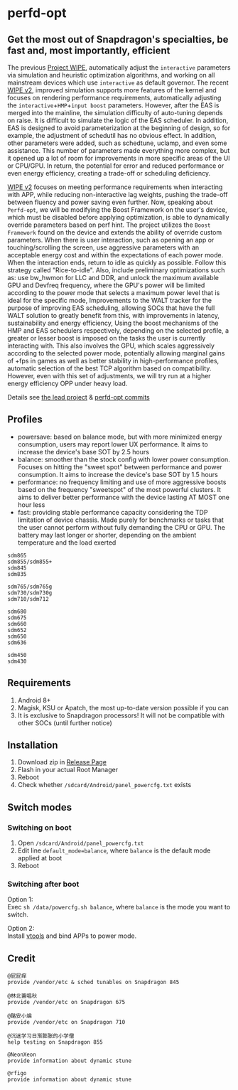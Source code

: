 # perfd-opt

## Get the most out of Snapdragon's specialties, be fast and, most importantly, efficient

The previous [Project WIPE](https://github.com/yc9559/cpufreq-interactive-opt), automatically adjust the `interactive` parameters via simulation and heuristic optimization algorithms, and working on all mainstream devices which use `interactive` as default governor. The recent [WIPE v2](https://github.com/yc9559/wipe-v2), improved simulation supports more features of the kernel and focuses on rendering performance requirements, automatically adjusting the `interactive`+`HMP`+`input boost` parameters. However, after the EAS is merged into the mainline, the simulation difficulty of auto-tuning depends on raise. It is difficult to simulate the logic of the EAS scheduler. In addition, EAS is designed to avoid parameterization at the beginning of design, so for example, the adjustment of schedutil has no obvious effect. In addition, other parameters were added, such as schedtune, uclamp, and even some assistance. This number of parameters made everything more complex, but it opened up a lot of room for improvements in more specific areas of the UI or CPU/GPU. In return, the potential for error and reduced performance or even energy efficiency, creating a trade-off or scheduling deficiency.

[WIPE v2](https://github.com/yc9559/wipe-v2) focuses on meeting performance requirements when interacting with APP, while reducing non-interactive lag weights, pushing the trade-off between fluency and power saving even further. Now, speaking about `Perfd-opt`, we will be modifying the Boost Framework on the user's device, which must be disabled before applying optimization, is able to dynamically override parameters based on perf hint. The project utilizes the `Boost Framework` found on the device and extends the ability of override custom parameters. When there is user interaction, such as opening an app or touching/scrolling the screen, use aggressive parameters with an acceptable energy cost and within the expectations of each power mode. When the interaction ends, return to idle as quickly as possible. Follow this strategy called "Rice-to-idle". Also, include preliminary optimizations such as: use bw_hwmon for LLC and DDR, and unlock the maximum available GPU and Devfreq frequency, where the GPU's power will be limited according to the power mode that selects a maximum power level that is ideal for the specific mode, Improvements to the WALT tracker for the purpose of improving EAS scheduling, allowing SOCs that have the full WALT solution to greatly benefit from this, with improvements in latency, sustainability and energy efficiency, Using the boost mechanisms of the HMP and EAS schedulers respectively, depending on the selected profile, a greater or lesser boost is imposed on the tasks the user is currently interacting with. This also involves the GPU, which scales aggressively according to the selected power mode, potentially allowing marginal gains of +fps in games as well as better stability in high-performance profiles, automatic selection of the best TCP algorithm based on compatibility. However, even with this set of adjustments, we will try run at a higher energy efficiency OPP under heavy load.

Details see [the lead project](https://github.com/yc9559/sdm855-tune/commits/master) & [perfd-opt commits](https://github.com/yc9559/perfd-opt/commits/master)    

## Profiles

- powersave: based on balance mode, but with more minimized energy consumption, users may report lower UX performance. It aims to increase the device's base SOT by 2.5 hours
- balance: smoother than the stock config with lower power consumption. Focuses on hitting the "sweet spot" between performance and power consumption. It aims to increase the device's base SOT by 1.5 hours
- performance: no frequency limiting and use of more aggressive boosts based on the frequency "sweetspot" of the most powerful clusters. It aims to deliver better performance with the device lasting AT MOST one hour less
- fast: providing stable performance capacity considering the TDP limitation of device chassis. Made purely for benchmarks or tasks that the user cannot perform without fully demanding the CPU or GPU. The battery may last longer or shorter, depending on the ambient temperature and the load exerted

```plain
sdm865
sdm855/sdm855+
sdm845
sdm835

sdm765/sdm765g
sdm730/sdm730g
sdm710/sdm712

sdm680
sdm675
sdm660
sdm652
sdm650
sdm636

sdm450
sdm430
```

## Requirements

1. Android 8+
2. Magisk, KSU or Apatch, the most up-to-date version possible if you can
3. It is exclusive to Snapdragon processors! It will not be compatible with other SOCs (until further notice)

## Installation

1. Download zip in [Release Page](https://github.com/yc9559/perfd-opt/releases)
2. Flash in your actual Root Manager
3. Reboot
4. Check whether `/sdcard/Android/panel_powercfg.txt` exists

## Switch modes

### Switching on boot

1. Open `/sdcard/Android/panel_powercfg.txt`
2. Edit line `default_mode=balance`, where `balance` is the default mode applied at boot
3. Reboot

### Switching after boot

Option 1:  
Exec `sh /data/powercfg.sh balance`, where `balance` is the mode you want to switch.  

Option 2:  
Install [vtools](https://www.coolapk.com/apk/com.omarea.vtools) and bind APPs to power mode.  

## Credit

```plain
@屁屁痒
provide /vendor/etc & sched tunables on Snapdragon 845

@林北蓋唱秋
provide /vendor/etc on Snapdragon 675

@酪安小煸
provide /vendor/etc on Snapdragon 710

@沉迷学习日渐膨胀的小学僧
help testing on Snapdragon 855

@NeonXeon
provide information about dynamic stune

@rfigo
provide information about dynamic stune
```

